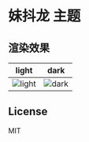 # 妹抖龙 主题

## 渲染效果
| light | dark |
| --- | --- |  
| ![light](./arts/p1.png) | ![dark](./arts/p2.png) |

## License

MIT